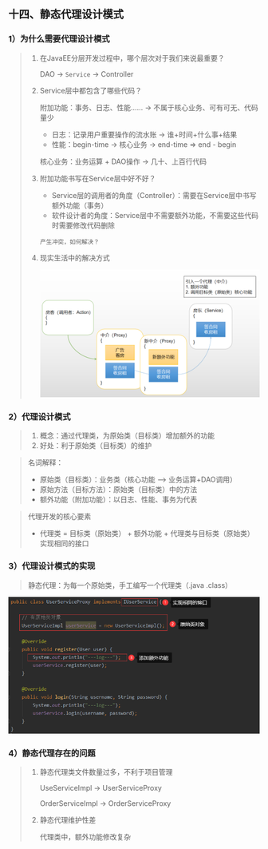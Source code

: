 ## 十四、静态代理设计模式

### 1）为什么需要代理设计模式

> 1. 在JavaEE分层开发过程中，哪个层次对于我们来说最重要？
>
>    DAO -> `Service` -> Controller
>
> 2. Service层中都包含了哪些代码？
>
>    附加功能：事务、日志、性能……  ->  不属于核心业务、可有可无、代码量少
>
>    - 日志：记录用户重要操作的流水账  ->  谁+时间+什么事+结果
>    - 性能：begin-time -> 核心业务 -> end-time  =>  end - begin
>
>    核心业务：业务运算 + DAO操作  ->  几十、上百行代码
>
> 3. 附加功能书写在Service层中好不好？
>
>    - Service层的调用者的角度（Controller）：需要在Service层中书写额外功能（事务）
>    - 软件设计者的角度：Service层中不需要额外功能，不需要这些代码时需要修改代码删除
>
>    `产生冲突，如何解决？`
>
> 4. 现实生活中的解决方式
>
>     ![Proxy](./_Images/Proxy.png)

### 2）代理设计模式

> 1. 概念：通过代理类，为原始类（目标类）增加额外的功能
> 2. 好处：利于原始类（目标类）的维护

> 名词解释：
>
> - 原始类（目标类）：业务类（核心功能  -->  业务运算+DAO调用）
> - 原始方法（目标方法）：原始类（目标类）中的方法
> - 额外功能（附加功能）：以日志、性能、事务为代表

> 代理开发的核心要素
>
> - 代理类 = 目标类（原始类） + 额外功能 + 代理类与目标类（原始类）实现相同的接口

### 3）代理设计模式的实现

> 静态代理：为每一个原始类，手工编写一个代理类（.java .class）

![StaticProxyImp](./_Images/StaticProxyImpl.png)

### 4）静态代理存在的问题

> 1. 静态代理类文件数量过多，不利于项目管理
>
>    UseServiceImpl -> UserServiceProxy
>
>    OrderServiceImpl -> OrderServiceProxy
>
> 2. 静态代理维护性差
>
>    代理类中，额外功能修改复杂